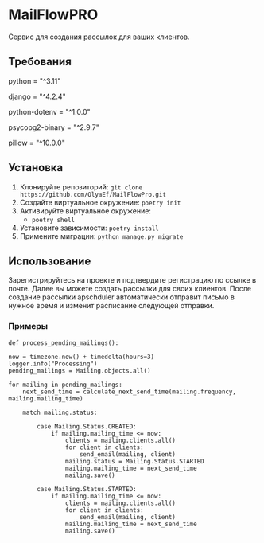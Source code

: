 # MailFlowPRO

Сервис для создания рассылок для ваших клиентов.

## Требования

python = "^3.11"

django = "^4.2.4"

python-dotenv = "^1.0.0"

psycopg2-binary = "^2.9.7"

pillow = "^10.0.0"


## Установка

1. Клонируйте репозиторий: `git clone https://github.com/OlyaEf/MailFlowPro.git`
2. Создайте виртуальное окружение: `poetry init`
3. Активируйте виртуальное окружение:
    - `poetry shell`
4. Установите зависимости: `poetry install`
5. Примените миграции: `python manage.py migrate`

## Использование

Зарегистрируйтесь на проекте и подтвердите регистрацию по ссылке в почте.
Далее вы можете создать рассылки для своих клиентов. После создание рассылки apschduler автоматически отправит письмо в нужное время и изменит расписание следующей отправки.


### Примеры


    def process_pending_mailings():
    
    now = timezone.now() + timedelta(hours=3)
    logger.info("Processing")
    pending_mailings = Mailing.objects.all()

    for mailing in pending_mailings:
        next_send_time = calculate_next_send_time(mailing.frequency, mailing.mailing_time)

        match mailing.status:

            case Mailing.Status.CREATED:
                if mailing.mailing_time <= now:
                    clients = mailing.clients.all()
                    for client in clients:
                        send_email(mailing, client)
                    mailing.status = Mailing.Status.STARTED
                    mailing.mailing_time = next_send_time
                    mailing.save()

            case Mailing.Status.STARTED:
                if mailing.mailing_time <= now:
                    clients = mailing.clients.all()
                    for client in clients:
                        send_email(mailing, client)
                    mailing.mailing_time = next_send_time
                    mailing.save()

